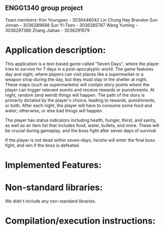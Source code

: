 ## ENGG1340 group project

Team members:
Kim Youngseo - 3036446042
Lin Chung Hay Brandon
Sun Jinnan - 3036289688
Sun Yi-Tsen - 3036385767
Wang Yuming - 3036297386
Zhang Jiahao - 3036291679

# Application description:

This application is a text-based game called "Seven Days", where the player tries to survive for 7 days in a post-apocalyptic world. The game features day and night, where players can visit places like a supermarket or a weapon shop during the day, but they must stay in the shelter at night. These maps (such as supermarkets) will contain story points where the player can trigger relevant events and receive rewards or punishments. At night, random (and weird) things will happen. The path of the story is primarily dictated by the player's choice, leading to rewards, punishments, or both. After each night, the player will have to consume some food and water; otherwise, or else bad things will happen.

The player has status indicators including health, hunger, thirst, and sanity, as well as an item list that includes food, water, bullets, and more. These will be crucial during gameplay, and the boss fight after seven days of survival. 

If the player is not dead within seven-days, he/she will enter the final boss fight, and win if the boss is defeated. 

# Implemented Features:

# Non-standard libraries:
We didn't include any non-standard libraries.

# Compilation/execution instructions:
